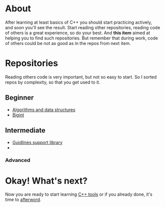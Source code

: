 
# About

After learning at least basics of C++ you should start practicing actively, and soon you'll see the result. 
Start reading other repositories, reading code of others is a great experience, so do your best.
And **this item** aimed at helping you to find such repositories. 
But remember that during work, code of others could be not as good as in the repos from next item.

# Repositories
Reading others code is very important, but not so easy to start. So I sorted repos by complexity, so that you get used to it.

## Beginner
- [Algorithms and data structures](https://github.com/faheel/Algos)
- [Bigint](https://github.com/faheel/BigInt)
## Intermediate
- [Guidlines support library](https://github.com/microsoft/GSL)
-
### Advanced

# Okay! What's next?
Now you are ready to start learning [C++ tools](../tools/README.md) or if you already done, it's time to [afterword](../etc/afterword.md).

